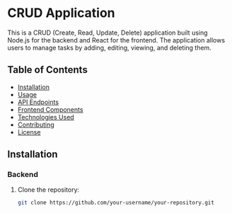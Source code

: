# CRUD Application

This is a CRUD (Create, Read, Update, Delete) application built using Node.js for the backend and React for the frontend. The application allows users to manage tasks by adding, editing, viewing, and deleting them.

## Table of Contents

- [Installation](#installation)
- [Usage](#usage)
- [API Endpoints](#api-endpoints)
- [Frontend Components](#frontend-components)
- [Technologies Used](#technologies-used)
- [Contributing](#contributing)
- [License](#license)

## Installation

### Backend

1. Clone the repository:

   ```bash
   git clone https://github.com/your-username/your-repository.git
